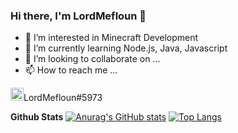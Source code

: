 ### Hi there, I'm LordMefloun 👋
- 👀 I’m interested in Minecraft Development
- 🌱 I’m currently learning Node.js, Java, Javascript
- 💞️ I’m looking to collaborate on ...
- 📫 How to reach me ...

<img alt="Discord" width="21px" src="https://raw.githubusercontent.com/anuraghazra/anuraghazra/master/assets/discord-round.svg" />LordMefloun#5973

<!---
LordMefloun/LordMefloun is a ✨ special ✨ repository because its `README.md` (this file) appears on your GitHub profile.
You can click the Preview link to take a look at your changes.
--->

**Github Stats**
[![Anurag's GitHub stats](https://github-readme-stats.vercel.app/api?username=LordMefloun&theme=radical)](https://github.com/anuraghazra/github-readme-stats)
[![Top Langs](https://github-readme-stats.vercel.app/api/top-langs/?username=LordMefloun&langs_count=8&theme=radical)](https://github.com/anuraghazra/github-readme-stats)


